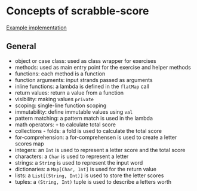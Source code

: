 # Concepts of scrabble-score

[Example implementation](https://github.com/exercism/scala/blob/master/exercises/scrabble-score/example.scala)

## General

- object or case class: used as class wrapper for exercises
- methods: used as main entry point for the exercise and helper methods
- functions: each method is a function
- function arguments: input strands passed as arguments
- inline functions: a lambda is defined in the `flatMap` call
- return values: return a value from a function
- visibility: making values `private`
- scoping: single-line function scoping
- immutability: define immutable values using `val`
- pattern matching: a pattern match is used in the lambda
- math operators: `+` to calculate total score
- collections - folds: a fold is used to calculate the total score
- for-comprehension: a for-comprehensen is used to create a letter scores map
- integers: an `Int` is used to represent a letter score and the total score
- characters: a `Char` is used to represent a letter
- strings: a `String` is used to represent the input word
- dictionaries: a `Map[Char, Int]` is used for the return value
- lists: a `List[(String, Int)]` is used to store the letter scores
- tuples: a `(String, Int)` tuple is used to describe a letters worth
